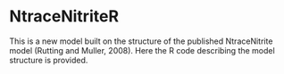 # NtraceNitriteR
This is a new model built on the structure of the published NtraceNitrite model (Rutting and Muller, 2008). 
Here the R code describing the model structure is provided. 
